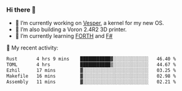 ### Hi there 👋

<!--
**berkus/berkus** is a ✨ _special_ ✨ repository because its `README.md` (this file) appears on your GitHub profile.

Here are some ideas to get you started:

- 🔭 I’m currently working on ...
- 🌱 I’m currently learning ...
- 👯 I’m looking to collaborate on ...
- 🤔 I’m looking for help with ...
- 💬 Ask me about ...
- 📫 How to reach me: ...
- 😄 Pronouns: ...
- ⚡ Fun fact: ...
-->

- 🔭 I’m currently working on [Vesper](https://github.com/metta-systems/vesper), a kernel for my new OS.
- 🔭 I’m also building a Voron 2.4R2 3D printer.
- 🌱 I’m currently learning [FORTH](http://forth.com/starting-forth/) and [F#](https://fsharpforfunandprofit.com/)

💼 My recent activity:

<!--START_SECTION:waka-->

```txt
Rust       4 hrs 9 mins    ███████████▓░░░░░░░░░░░░░   46.40 %
TOML       4 hrs           ███████████▒░░░░░░░░░░░░░   44.67 %
Ezhil      17 mins         ▓░░░░░░░░░░░░░░░░░░░░░░░░   03.25 %
Makefile   16 mins         ▓░░░░░░░░░░░░░░░░░░░░░░░░   02.98 %
Assembly   11 mins         ▓░░░░░░░░░░░░░░░░░░░░░░░░   02.21 %
```

<!--END_SECTION:waka-->
